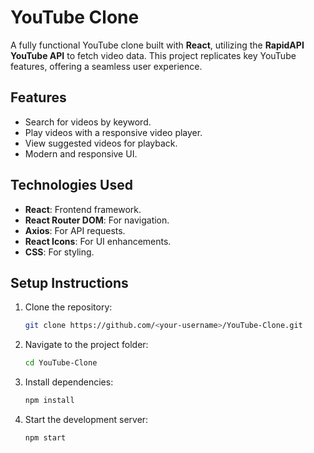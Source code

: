 # **YouTube Clone**

A fully functional YouTube clone built with **React**, utilizing the **RapidAPI YouTube API** to fetch video data. This project replicates key YouTube features, offering a seamless user experience.

## **Features**
- Search for videos by keyword.
- Play videos with a responsive video player.
- View suggested videos for playback.
- Modern and responsive UI.

## **Technologies Used**
- **React**: Frontend framework.
- **React Router DOM**: For navigation.
- **Axios**: For API requests.
- **React Icons**: For UI enhancements.
- **CSS**: For styling.

## **Setup Instructions**
1. Clone the repository:
   ```bash
   git clone https://github.com/<your-username>/YouTube-Clone.git
   ```
2. Navigate to the project folder:
   ```bash
   cd YouTube-Clone
   ```
3. Install dependencies:
   ```bash
   npm install
   ```
4. Start the development server:
   ```bash
   npm start
   ```
